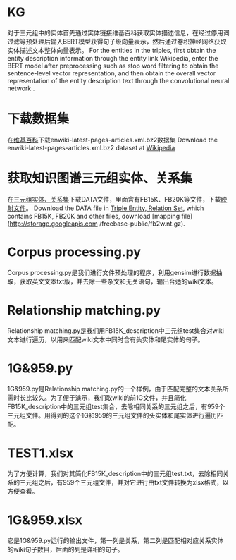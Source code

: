 # KG
对于三元组中的实体首先通过实体链接维基百科获取实体描述信息，在经过停用词过滤等预处理后输入BERT模型获得句子级向量表示，然后通过卷积神经网络获取实体描述文本整体向量表示。
For the entities in the triples, first obtain the entity description information through the entity link Wikipedia, enter the BERT model after preprocessing such as stop word filtering to obtain the sentence-level vector representation, and then obtain the overall vector representation of the entity description text through the convolutional neural network .
# 下载数据集
在[维基百科](https://dumps.wikimedia.org/enwiki/latest)下载enwiki-latest-pages-articles.xml.bz2数据集
Download the enwiki-latest-pages-articles.xml.bz2 dataset at [Wikipedia](https://dumps.wikimedia.org/enwiki/latest)

# 获取知识图谱三元组实体、关系集
在[三元组实体、关系集](https://github.com/thunlp/DKRL)下载DATA文件，里面含有FB15K、FB20K等文件，下载[映射文件](http://storage.googleapis.com/freebase-public/fb2w.nt.gz)。
Download the DATA file in [Triple Entity, Relation Set](https://github.com/thunlp/DKRL), which contains FB15K, FB20K and other files, download [mapping file](http://storage.googleapis.com /freebase-public/fb2w.nt.gz).
# Corpus processing.py
Corpus processing.py是我们进行文件预处理的程序，利用gensim进行数据抽取，获取英文文本txt版，并去除一些杂文和无关语句，输出合适的wiki文本。

# Relationship matching.py
Relationship matching.py是我们用FB15K_description中三元组test集合对wiki文本进行遍历，以用来匹配wiki文本中同时含有头实体和尾实体的句子。
# 1G&959.py
1G&959.py是Relationship matching.py的一个样例，由于匹配完整的文本关系所需时长比较久。为了便于演示，我们取wiki的前1G文件，并且简化FB15K_description中的三元组test集合，去除相同关系的三元组之后，有959个三元组文件。用得到的这个1G和959的三元组文件的头实体和尾实体进行遍历匹配。
# TEST1.xlsx
为了方便计算，我们对其简化FB15K_description中的三元组test.txt，去除相同关系的三元组之后，有959个三元组文件，并对它进行由txt文件转换为xlsx格式，以方便查看。
# 1G&959.xlsx
它是1G&959.py运行的输出文件，第一列是关系，第二列是匹配相对应关系实体的wiki句子数目，后面的列是详细的句子。

